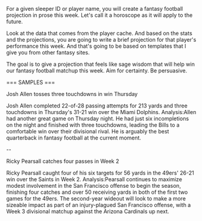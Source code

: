 For a given sleeper ID or player name, you will create a fantasy football projection in prose this week. Let's call it a horoscope as it will apply to the future. 

Look at the data that comes from the player cache. And based on the stats and the projections, you are going to write a brief projection for that player's performance this week. And that's going to be based on templates that I give you from other fantasy sites.

The goal is to give a projection that feels like sage wisdom that will help win our fantasy football matchup this week. Aim for certainty. Be persuasive.

=== SAMPLES ===

Josh Allen tosses three touchdowns in win Thursday

Josh Allen completed 22-of-28 passing attempts for 213 yards and three touchdowns in Thursday's 31-21 win over the Miami Dolphins.
Analysis:Allen had another great game on Thursday night. He had just six incompletions on the night and finished with three touchdowns, leading the Bills to a comfortable win over their divisional rival. He is arguably the best quarterback in fantasy football at the current moment.

--

Ricky Pearsall catches four passes in Week 2

Ricky Pearsall caught four of his six targets for 56 yards in the 49ers' 26-21 win over the Saints in Week 2.
Analysis:Pearsall continues to maximize modest involvement in the San Francisco offense to begin the season, finishing four catches and over 50 receiving yards in both of the first two games for the 49ers. The second-year wideout will look to make a more sizeable impact as part of an injury-plagued San Francisco offense, with a Week 3 divisional matchup against the Arizona Cardinals up next.

